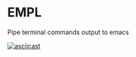 # EMPL
Pipe terminal commands output to emacs 

[![asciicast](https://asciinema.org/a/GwkYlcCgZNlO5DCH7rlcOYX7r.svg)](https://asciinema.org/a/GwkYlcCgZNlO5DCH7rlcOYX7r)
